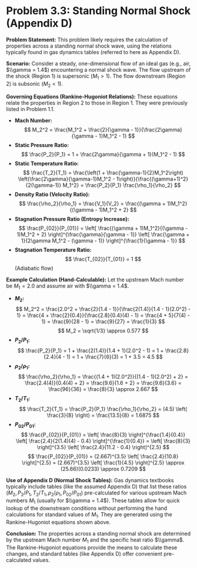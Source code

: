 # Problem 3.3: Standing Normal Shock (Appendix D)

**Problem Statement:**
This problem likely requires the calculation of properties across a standing normal shock wave, using the relations typically found in gas dynamics tables (referred to here as Appendix D).

**Scenario:**
Consider a steady, one-dimensional flow of an ideal gas (e.g., air, $\\gamma = 1.4$) encountering a normal shock wave. The flow upstream of the shock (Region 1) is supersonic ($M_1 > 1$). The flow downstream (Region 2) is subsonic ($M_2 < 1$).

**Governing Equations (Rankine-Hugoniot Relations):**
These equations relate the properties in Region 2 to those in Region 1. They were previously listed in Problem 1.1.

*   **Mach Number:**
    $$ M_2^2 = \frac{M_1^2 + \frac{2}{\gamma - 1}}{\frac{2\gamma}{\gamma - 1}M_1^2 - 1} $$ 
*   **Static Pressure Ratio:**
    $$ \frac{P_2}{P_1} = 1 + \frac{2\gamma}{\gamma + 1}(M_1^2 - 1) $$ 
*   **Static Temperature Ratio:**
    $$ \frac{T_2}{T_1} = \frac{\left(1 + \frac{\gamma-1}{2}M_1^2\right) \left(\frac{2\gamma}{\gamma-1}M_1^2 - 1\right)}{\frac{(\gamma+1)^2}{2(\gamma-1)} M_1^2} = \frac{P_2}{P_1} \frac{\rho_1}{\rho_2} $$ 
*   **Density Ratio (Velocity Ratio):**
    $$ \frac{\rho_2}{\rho_1} = \frac{V_1}{V_2} = \frac{(\gamma + 1)M_1^2}{(\gamma - 1)M_1^2 + 2} $$ 
*   **Stagnation Pressure Ratio (Entropy Increase):**
    $$ \frac{P_{02}}{P_{01}} = \left[ \frac{(\gamma + 1)M_1^2}{(\gamma - 1)M_1^2 + 2} \right]^{\frac{\gamma}{\gamma - 1}} \left[ \frac{\gamma + 1}{2\gamma M_1^2 - (\gamma - 1)} \right]^{\frac{1}{\gamma - 1}} $$ 
*   **Stagnation Temperature Ratio:**
    $$ \frac{T_{02}}{T_{01}} = 1 $$ (Adiabatic flow)

**Example Calculation (Hand-Calculable):**
Let the upstream Mach number be $M_1 = 2.0$ and assume air with $\\gamma = 1.4$.

*   **$M_2$:**
    $$ M_2^2 = \frac{2.0^2 + \frac{2}{1.4 - 1}}{\frac{2(1.4)}{1.4 - 1}(2.0^2) - 1} = \frac{4 + \frac{2}{0.4}}{\frac{2.8}{0.4}(4) - 1} = \frac{4 + 5}{7(4) - 1} = \frac{9}{28 - 1} = \frac{9}{27} = \frac{1}{3} $$ 
    $$ M_2 = \sqrt{1/3} \approx 0.577 $$ 
*   **$P_2/P_1$:**
    $$ \frac{P_2}{P_1} = 1 + \frac{2(1.4)}{1.4 + 1}(2.0^2 - 1) = 1 + \frac{2.8}{2.4}(4 - 1) = 1 + \frac{7}{6}(3) = 1 + 3.5 = 4.5 $$ 
*   **$\rho_2/\rho_1$:**
    $$ \frac{\rho_2}{\rho_1} = \frac{(1.4 + 1)(2.0^2)}{(1.4 - 1)(2.0^2) + 2} = \frac{2.4(4)}{0.4(4) + 2} = \frac{9.6}{1.6 + 2} = \frac{9.6}{3.6} = \frac{96}{36} = \frac{8}{3} \approx 2.667 $$ 
*   **$T_2/T_1$:**
    $$ \frac{T_2}{T_1} = \frac{P_2}{P_1} \frac{\rho_1}{\rho_2} = (4.5) \left( \frac{3}{8} \right) = \frac{13.5}{8} = 1.6875 $$ 
*   **$P_{02}/P_{01}$:**
    $$ \frac{P_{02}}{P_{01}} = \left[ \frac{8}{3} \right]^{\frac{1.4}{0.4}} \left[ \frac{2.4}{2(1.4)(4) - 0.4} \right]^{\frac{1}{0.4}} = \left[ \frac{8}{3} \right]^{3.5} \left[ \frac{2.4}{11.2 - 0.4} \right]^{2.5} $$ 
    $$ \frac{P_{02}}{P_{01}} = (2.667)^{3.5} \left[ \frac{2.4}{10.8} \right]^{2.5} = (2.667)^{3.5} \left[ \frac{1}{4.5} \right]^{2.5} \approx (25.66)(0.0233) \approx 0.7209 $$ 

**Use of Appendix D (Normal Shock Tables):**
Gas dynamics textbooks typically include tables (like the assumed Appendix D) that list these ratios ($M_2, P_2/P_1, T_2/T_1, \rho_2/\rho_1, P_{02}/P_{01}$) pre-calculated for various upstream Mach numbers $M_1$ (usually for $\\gamma = 1.4$). These tables allow for quick lookup of the downstream conditions without performing the hand calculations for standard values of $M_1$. They are generated using the Rankine-Hugoniot equations shown above.

**Conclusion:**
The properties across a standing normal shock are determined by the upstream Mach number $M_1$ and the specific heat ratio $\\gamma$. The Rankine-Hugoniot equations provide the means to calculate these changes, and standard tables (like Appendix D) offer convenient pre-calculated values.
